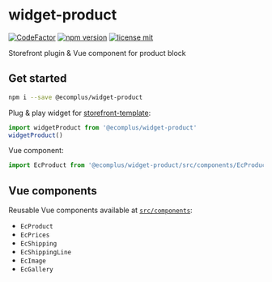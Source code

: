 # widget-product

[![CodeFactor](https://www.codefactor.io/repository/github/ecomclub/widget-product/badge)](https://www.codefactor.io/repository/github/ecomclub/widget-product)
[![npm version](https://img.shields.io/npm/v/@ecomplus/widget-product.svg)](https://www.npmjs.org/@ecomplus/widget-product)
[![license mit](https://img.shields.io/badge/License-MIT-yellow.svg)](https://opensource.org/licenses/MIT)

Storefront plugin & Vue component for product block

## Get started

```bash
npm i --save @ecomplus/widget-product
```

Plug & play widget for
[storefront-template](https://github.com/ecomclub/storefront-template):

```js
import widgetProduct from '@ecomplus/widget-product'
widgetProduct()
```

Vue component:

```js
import EcProduct from '@ecomplus/widget-product/src/components/EcProduct.vue'
```

## Vue components

Reusable Vue components available at
[`src/components`](https://github.com/ecomclub/widget-product/tree/master/src/components):

- `EcProduct`
- `EcPrices`
- `EcShipping`
- `EcShippingLine`
- `EcImage`
- `EcGallery`
